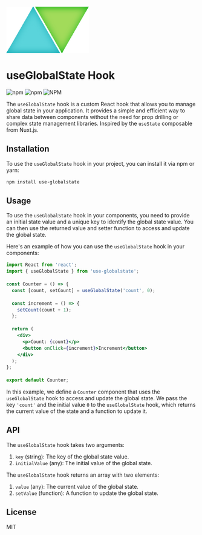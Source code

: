![useGlobalState](./logo.svg)
# useGlobalState Hook
![npm](https://img.shields.io/npm/v/use-globalstate)
![npm](https://img.shields.io/npm/dt/use-globalstate)
![NPM](https://img.shields.io/npm/l/use-globalstate)

The `useGlobalState` hook is a custom React hook that allows you to manage global state in your application. It provides a simple and efficient way to share data between components without the need for prop drilling or complex state management libraries. Inspired by the `useState` composable from Nuxt.js.

## Installation

To use the `useGlobalState` hook in your project, you can install it via npm or yarn:

```bash
npm install use-globalstate
```


## Usage

To use the `useGlobalState` hook in your components, you need to provide an initial state value and a unique key to identify the global state value. You can then use the returned value and setter function to access and update the global state.

Here's an example of how you can use the `useGlobalState` hook in your components:

```jsx
import React from 'react';
import { useGlobalState } from 'use-globalstate';

const Counter = () => {
  const [count, setCount] = useGlobalState('count', 0);

  const increment = () => {
    setCount(count + 1);
  };

  return (
    <div>
      <p>Count: {count}</p>
      <button onClick={increment}>Increment</button>
    </div>
  );
};

export default Counter;
```

In this example, we define a `Counter` component that uses the `useGlobalState` hook to access and update the global state. We pass the key `'count'` and the initial value `0` to the `useGlobalState` hook, which returns the current value of the state and a function to update it.

## API

The `useGlobalState` hook takes two arguments:

1. `key` (string): The key of the global state value.
2. `initialValue` (any): The initial value of the global state.

The `useGlobalState` hook returns an array with two elements:

1. `value` (any): The current value of the global state.
2. `setValue` (function): A function to update the global state.

## License

MIT